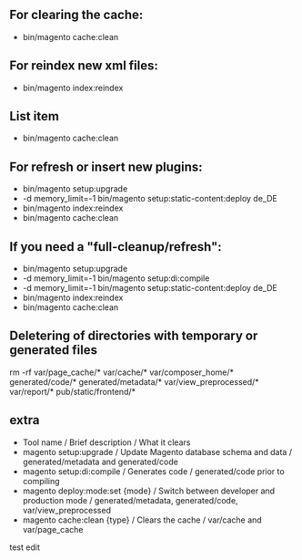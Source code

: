 ## For clearing the cache:
* bin/magento cache:clean

## For reindex new xml files:
* bin/magento index:reindex

## List item
* bin/magento cache:clean

## For refresh or insert new plugins:
* bin/magento setup:upgrade
* -d memory_limit=-1 bin/magento setup:static-content:deploy de_DE
* bin/magento index:reindex
* bin/magento cache:clean

## If you need a "full-cleanup/refresh":
* bin/magento setup:upgrade
* -d memory_limit=-1 bin/magento setup:di:compile
* -d memory_limit=-1 bin/magento setup:static-content:deploy de_DE
* bin/magento index:reindex
* bin/magento cache:clean

## Deletering of directories with temporary or generated files
rm -rf var/page_cache/* var/cache/* var/composer_home/* generated/code/* generated/metadata/* var/view_preprocessed/* var/report/* pub/static/frontend/*


## extra 

* Tool name /	Brief description /	What it clears 
* magento setup:upgrade /	Update Magento database schema and data /	generated/metadata and generated/code
* magento setup:di:compile /	Generates code /	generated/code prior to compiling
* magento deploy:mode:set {mode} /	Switch between developer and production mode /	generated/metadata, generated/code, var/view_preprocessed
* magento cache:clean {type} /	Clears the cache /	var/cache and var/page_cache


test edit